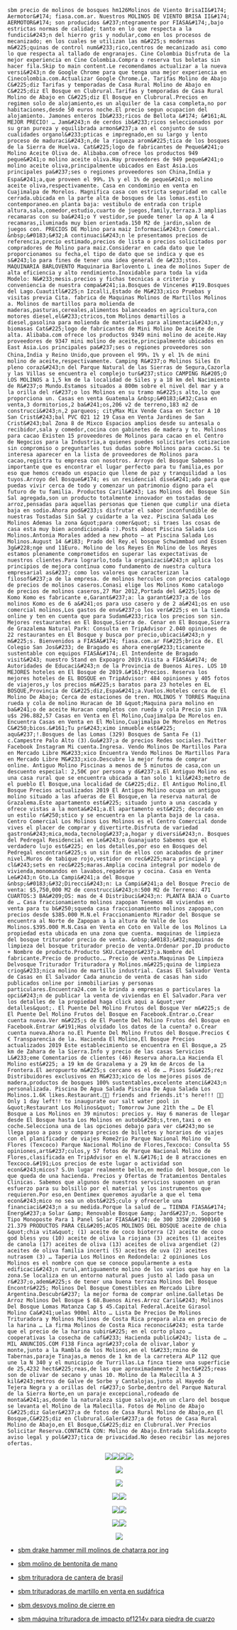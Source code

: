 
```
sbm precio de molinos de bosques hm126Molinos de Viento BrisaII&#174; Aermotor&#174; fiasa.com.ar. Nuestros MOLINOS DE VIENTO BRISA II&#174; AERMOTOR&#174; son producidos &#237;ntegramente por FIASA&#174;,bajo estrictas normas de calidad; tanto en lo que respecta a la fundici&#243;n del hierro gris y nodular,como en los procesos de mecanizado; en los cuales se utilizan las m&#225;s modernas m&#225;quinas de control num&#233;rico,centros de mecanizado asi como lo que respecta al tallado de engranajes. Cine Colombia Disfruta de la mejor experiencia en Cine Colombia.Compra o reserva tus boletas sin hacer fila.Skip to main content.Le recomendamos actualizar a la nueva versi&#243;n de Google Chrome para que tenga una mejor experiencia en Cinecolombia.com.Actualizar Google Chrome.Le. Tarifas Molino de Abajo C&#225;diz Tarifas y temporadas de Casa Rural Molino de Abajo en C&#225;diz El Bosque en Clubrural.Tarifas y temporadas de Casa Rural Molino de Abajo en C&#225;diz El Bosque en Clubrural.Precios en regimen solo de alojamiento,es un alquiler de la casa completa,no por habitaciones,desde 50 euros noche.El precio segun ocupacion del alojamiento. Jamones enteros Ib&#233;ricos de Bellota &#174; &#161;AL MEJOR PRECIO! … Jam&#243;n de cerdos ib&#233;ricos seleccionados por su gran pureza y equilibrada armon&#237;a en el conjunto de sus cualidades organol&#233;pticas e impregnado,en su largo y lento proceso de maduraci&#243;n,de la riqueza arom&#225;tica de los bosques de la Sierra de Huelva. Cat&#225;logo de fabricantes de Peque&#241;o Molino Aceite Oliva de. Alibaba.com ofrece los productos 949 peque&#241;o molino aceite oliva.Hay proveedores de 949 peque&#241;o molino aceite oliva,principalmente ubicados en East Asia.Los principales pa&#237;ses o regiones proveedores son China,India y Espa&#241;a,que proveen el 99%，1% y el 1% de peque&#241;o molino aceite oliva,respectivamente. Casa en condominio en venta en Cuajimalpa de Morelos. Magnifica casa con estricta seguridad en calle cerrada.ubicada en la parte alta de bosques de las lomas.estilo contemporaneo.en planta baja: vestibulo de entrada con triple altura,sala,comedor,estudio,cuarto de juegos,family,terraza.3 amplias recamaras con su ba&#241;o Y vestidor,se puede tener la op A la 4 recamaras,iluminada muy bien orientada.150 M2 de jardin,salon de juegos con. PRECIOS DE Molino para maiz Informaci&#243;n Comercial. &nbsp;&#0183;&#32;A continuaci&#243;n le presentamos precios de referencia,precio estimado,precios de lista o precios solicitados por compradores de Molino para maiz.Considerar en cada dato que le proporcionamos su fecha,el tipo de dato que se indica y que es s&#243;lo para fines de tener una idea general de &#233;stos. MAQUINARIA BARLOVENTO Maquinaria Barlovento L inea de molinos Super de alta eficiencia y alto rendimiento.Inoxidable para toda la vida Modelo: N&#233;mesis.precios y fichas tecnicas a criterio y conveniencia de nuestra compa&#241;ia.Bosques de Vincenes #119.Bosques del Lago.Cuautitl&#225;n Izcalli,Estado de M&#233;xico Pruebas y visitas previa Cita. fabrica de Maquinas Molinos de Martillos Molinos a. Molinos de martillos para molienda de maderas,pasturas,cereales,alimentos balanceados en agricultura,con motores diesel,el&#233;ctricos,tom Molinos demartillos a diesel,gasolina para molienda de materiales para alimentaci&#243;n,y biomasas Cat&#225;logo de fabricantes de Mini Molino De Aceite de alta. Alibaba.com ofrece los productos 9349 mini molino de aceite.Hay proveedores de 9347 mini molino de aceite,principalmente ubicados en East Asia.Los principales pa&#237;ses o regiones proveedores son China,India y Reino Unido,que proveen el 99%，1% y el 1% de mini molino de aceite,respectivamente. Camping R&#237;o Molinos Siles En pleno coraz&#243;n del Parque Natural de las Sierras de Segura,Cazorla y las Villas se encuentra el complejo tur&#237;stico CAMPING R&#205;O LOS MOLINOS a 1,5 km de la localidad de Siles y a 18 km del Nacimiento de R&#237;o Mundo.Estamos situados a 800m sobre el nivel del mar y a la orilla del r&#237;o los Molinos en su tramo m&#225;s alto,lo que proporciona un. Casas en venta Guatemala &nbsp;&#0183;&#32;Casa en venta,3 dormitorios,2 ba&#241;os,206 v2 de terreno,183 m2 de construcci&#243;n,2 parqueos; cityMax Mix Vende Casa en Sector A 10 San Crist&#243;bal PVC 021 12 19 Casa en Venta Jardines de San Crist&#243;bal Zona 8 de Mixco Espacios amplios desde su antesala o recibidor,sala y comedor,cocina con gabinetes de madera y to. Molinos para cacao Existen 15 proveedores de Molinos para cacao en el Centro de Negocios para la Industria,a quienes puedes solicitarles cotizacion sin compromiso o preguntarles tus dudas sobre Molinos para cacao.Si te interesa aparecer en la lista de proveedores de Molinos para cacao,registra tu empresa con nosotros. Arroyo del Bosque Sabemos lo importante que es encontrar el lugar perfecto para tu familia,es por eso que hemos creado un espacio que llene de paz y tranquilidad a los tuyos.Arroyo del Bosque&#174; es un residencial dise&#241;ado para que puedas vivir cerca de todo y comenzar un patrimonio digno para el futuro de tu familia. Productos Caril&#243; Las Molinos del Bosque Sin Sal agregada,son un producto totalmente innovador en tostadas de arroz,pensadas para aquellas personas que tienen que cumplir una dieta baja en sodio.Ahora pod&#233;s disfrutar el sabor inconfundible de nuestras Tostadas Sin Sal y cuidarte a la vez. Piscina Salada Los Molinos Ademas la zona &quot;para comer&quot; si traes las cosas de casa esta muy bien acondicionada :).Posts about Piscina Salada Los Molinos.Antonia Morales added a new photo — at Piscina Salada Los Molinos.August 14 &#183; Prado del Rey.el bosque Schwimmbad und Essen 3g&#228;nge und 11Euro. Molino de los Reyes En Molino de los Reyes estamos plenamente comprometidos en superar las expectativas de nuestros clientes.Para lograrlo,toda la organizaci&#243;n aplica los principios de mejora continua como fundamento de nuestra cultura empresarial as&#237; como los valores que caracterizan la filosof&#237;a de la empresa. de molinos hercules con precios catalogo de precios de molinos caseros.Conasi elige los Molinos Komo catalogo de precios de molinos caseros,27 Mar 2012,Portada del &#225;logo de Komo Komo es fabricante e,Garant&#237;a: la garant&#237;a de los molinos Komo es de 6 a&#241;os para uso casero y de 2 a&#241;os en uso comercial molinos,Los gastos de env&#237;o los ver&#225;s en la tienda online y ten en cuenta que para Sudam&#233;rica los precios son sin. Mejores restaurantes en El Bosque,Sierra de. Cenar en El Bosque,Sierra de Grazalema Natural Park: Consulta en TripAdvisor 2.040 opiniones de 22 restaurantes en El Bosque y busca por precio,ubicaci&#243;n y m&#225;s. Bienvenidos a FIASA&#174; fiasa.com.ar F&#225;brica de. El Colegio San Jos&#233; de Bragado es ahora energ&#233;ticamente sustentable con equipos FIASA&#174;.El Intendente de Bragado visit&#243; nuestro Stand en Expoagro 2019.Visita a FIASA&#174; de Autoridades de Educaci&#243;n de la Provincia de Buenos Aires. LOS 10 MEJORES hoteles en El Bosque de 2019.&#161;Precios. Reserva los mejores hoteles de EL BOSQUE en TripAdvisor: 484 opiniones y 405 fotos de viajeros,y los precios m&#225;s baratos para 23 hoteles en EL BOSQUE,Provincia de C&#225;diz,Espa&#241;a.Vuelos.Hoteles cerca de El Molino De Abajo; Cerca de estaciones de tren. MOLINOS Y TORRES Maquina rueda y cola de molino Huracan de 10 &quot;Maquina para molino en ba&#241;o de aceite Huracan completos con rueda y cola Precio sin IVA u$s 296.882,57 Casas en Venta en El Molino,Cuajimalpa De Morelos en. Encuentra Casas en Venta en El Molino,Cuajimalpa De Morelos en Metros C&#250;bicos.&#161;Tu pr&#243;ximo inmueble est&#225; aqu&#237;!.Bosques de las Lomas (329) Bosques de Santa Fe (1) c.Campestre Palo Alto (3).Gu&#237;a de precios Redes sociales.Twitter Facebook Instagram Mi cuenta.Ingresa. Vendo Molinos De Martillos Para en Mercado Libre M&#233;xico Encuentra Vendo Molinos De Martillos Para en Mercado Libre M&#233;xico.Descubre la mejor forma de comprar online. Antiguo Molino Piscinas a menos de 5 minutos de casa,con un descuento especial: 2,50€ por persona y d&#237;a.El Antiguo Molino es una casa rural que se encuentra ubicada a tan solo 1 kil&#243;metro de el pueblo El Bosque,una localidad de C&#225;diz. El Antiguo Molino,El Bosque Precios actualizados 2019 El Antiguo Molino ocupa un antiguo molino situado a las afueras de El Bosque,en la reserva natural de Grazalema.Este apartamento est&#225; situado junto a una cascada y ofrece vistas a la monta&#241;a.El apartamento est&#225; decorado en un estilo r&#250;stico y se encuentra en la planta baja de la casa. Centro Comercial Los Molinos Los Molinos es el Centro Comercial donde vives el placer de comprar y divertirte.Disfruta de variedad gastron&#243;mica,moda,tecnolog&#237;a,hogar y diversi&#243;n. Bosques del Pedregal Residencial en Le&#243;n Guanajuato Sabemos que el verdadero lujo est&#225; en los detalles,por eso en Bosques del Pedregal encontrar&#225;s un sin fin de ellos con acabados de primer nivel.Muros de tabique rojo,vestidor en rec&#225;mara principal y cl&#243;sets en rec&#225;maras.Amplia cocina integral por modelo de vivienda,monomandos en lavabos,regaderas y cocina. Casa en Venta Le&#243;n Gto.La Campi&#241;a del Bosque &nbsp;&#0183;&#32;Direcci&#243;n: La Campi&#241;a del Bosque Precio de venta: $5,750,000 M2 de construcci&#243;n:500 M2 de Terreno: 471 CUARTOS:3 BA&#209;OS: mas de 4 Distribuci&#243;n: PLANTA BAJA o Cuarto de … Casa fraccionamiento molinos zapopan Tenemos 48 viviendas en venta para tu b&#250;squeda casa fraccionamiento molinos zapopan,con precios desde $385.000 M.N.el Fraccionamiento Mirador del Bosque se encuentra al Norte de Zapopan a la altura de Valle de los Molinos.$395.000 M.N.Casa en Venta en Coto en Valle de los Molinos La propiedad esta ubicada en una zona que cuenta. maquinas de limpieza del bosque triturador precio de venta. &nbsp;&#0183;&#32;maquinas de limpieza del bosque triturador precio de venta.Ordenar por.ID producto + Nombre de producto.Producto SKU.Categor&#237;a.Nombre del fabricante.Precio de producto.… Precio de venta.Maquinas De Limpieza Delvosque Triturador Trituradora y Molinos.m&#225;quina de limpieza criog&#233;nica molino de martillo industrial. Casas El Salvador Venta de Casas en El Salvador Cada anuncio de venta de casas han sido publicados online por inmobiliarias y personas particulares.Encuentra24.com le brinda a empresas o particulares la opci&#243;n de publicar la venta de viviendas en El Salvador.Para ver los detalles de la propiedad haga click aqui a &quot;ver detalles&quot;. El Puente Del Molino Frutos del Bosque Ver m&#225;s de El Puente Del Molino Frutos del Bosque en Facebook.Entrar.o.Crear cuenta nueva.Ver m&#225;s de El Puente Del Molino Frutos del Bosque en Facebook.Entrar &#191;Has olvidado los datos de la cuenta? o.Crear cuenta nueva.Ahora no.El Puente Del Molino Frutos del Bosque.Precios €€ Transparencia de la. Hacienda El Molino,El Bosque Precios actualizados 2019 Este establecimiento se encuentra en El Bosque,a 25 km de Zahara de la Sierra.Info y precio de las casas Servicios L&#233;eme Comentarios de clientes (46) Reserva ahora.La Hacienda El Molino est&#225; a 19 km de Grazalema y a 29 km de Arcos de la Frontera.El aeropuerto m&#225;s cercano es el de … Pisos Su&#225;rez Distribuidores exclusivos en M&#233;xico de los mejores pisos de madera,productos de bosques 100% sustentables,excelente atenci&#243;n personalizada. Piscina De Agua Salada Piscina De Agua Salada Los Molinos.1.6K likes.Restaurant.🙌🙌 friends and friends.it's here!!! 🙌🙌 Only 1 day left!! to inaugurate our salt water pool in &quot;Restaurant Los Molinos&quot; Tomorrow June 21th the … De El Bosque a Los Molinos en 39 minutos: precios y. Hay 6 maneras de llegar desde El Bosque hasta Los Molinos en autob&#250;s,tren,taxi o en coche.Selecciona una de las opciones debajo para ver c&#243;mo se llega paso a paso y compara precios de billetes y horarios de viajes con el planificador de viajes Rome2rio Parque Nacional Molino de Flores (Texcoco) Parque Nacional Molino de Flores,Texcoco: Consulta 55 opiniones,art&#237;culos,y 57 fotos de Parque Nacional Molino de Flores,clasificada en TripAdvisor en el N.&#176;1 de 8 atracciones en Texcoco.&#191;Los precios de este lugar o actividad son econ&#243;micos? S.Un lugar realmente bello,en medio del bosque,con lo que queda de una hacienda. Precios y Ofertas de Tratamientos Dentales Clinicas. Sabemos que algunos de nuestros servicios suponen un gran esfuerzo para su bolsillo por el material y los instrumentos que requieren.Por eso,en Dentimex queremos ayudarle a que el tema econ&#243;mico no sea un obst&#225;culo y ofrecerle una financiaci&#243;n a su medida.Porque la salud de … TIENDA FIASA&#174; Energ&#237;a Solar &amp; Renovable Bosque &amp; Jard&#237;n. Soporte Tipo Monoposte Para 1 Panel Solar FIASA&#174; de 300 335W 220900160 $ 21.379 PRODUCTOS PARA CEL&#205;ACOS MOLINOS DEL BOSQUE aceite de chia &quot;chia vita&quot; (1) aceite de coco bioterra (2) aceite de coco god bless you (10) aceite de oliva la riojana (3) aceites (1) aceites de canola (17) aceites de oliva (13) aceites de oliva argendiet (2) aceites de oliva familia incerti (5) aceites de uva (2) aceites nutrasem (3) … Taperia Los Molinos en Redondela: 2 opiniones Los Molinos es el nombre con que se conoce popularmente a esta edificaci&#243;n rural,antiguamente molino de los varios que hay en la zona.Se localiza en un entorno natural pues justo al lado pasa un r&#237;o,adem&#225;s de tener una buena terraza Molinos Del Bosque Encontr&#225; Molinos Del Bosque Comestibles en Mercado Libre Argentina.Descubr&#237; la mejor forma de comprar online.Galletas De Arroz Molinos Del Bosque $ 68.Buenos Aires.Arroz Caril&#243; Molinos Del Bosque Lomas Matanza Cap $ 45.Capital Federal.Aceite Girasol Molino Ca&#241;uelas 900ml Alto … Lista De Precios De Molinos Trituradora y Molinos Molinos de Costa Rica prepara alza en precio de la harina … La firma Molinos de Costa Rica reconoci&#243; esta tarde que el precio de la harina subir&#225; en el corto plazo … cooperativas la cosecha de caf&#233; Hacienda public&#243; lista de … MIL ANUNCIOS.COM F138 Finca agr&#237;cola de olivar,labor y monte,junto a la Rambla de los Molinos,en el t&#233;rmino de Tabernas,paraje Tinajas,a menos de 1 km de la carretera ALP 112 que une la N 340 y el municipio de Turrillas.La finca tiene una superficie de 25,4232 hect&#225;reas,de las que aproximadamente 2 hect&#225;reas son de olivar de secano y unas 10. Molino de la Malecilla A 3 kil&#243;metros de Galve de Sorbe y Cantalojas,junto al Hayedo de Tejera Negra y a orillas del r&#237;o Sorbe,dentro del Parque Natural de la Sierra Norte,en un paraje excepcional,rodeado de monta&#241;as,donde la naturaleza sigue salvaje,en un claro del bosque se levanta el Molino de la Malecilla. Fotos de Molino de Abajo C&#225;diz Galer&#237;a de fotos de Casa Rural Molino de Abajo,en El Bosque,C&#225;diz en Clubrural.Galer&#237;a de fotos de Casa Rural Molino de Abajo,en El Bosque,C&#225;diz en Clubrural.Ver Precios Solicitar Reserva.CONTACTA CON: Molino de Abajo.Entrada Salida.Acepto aviso legal y pol&#237;tica de privacidad.No deseo recibir las mejores ofertas. 
```

<div align="center">

<a href="https://es-mill.shibang-china.com/github&k=sbm+precio+de+molinos+de+bosques+hm126"><img src="https://static.shibang-china.com/es/mill/index.jpg"></a><a href="https://es-mill.shibang-china.com/materials.htmlgithub&k=sbm+precio+de+molinos+de+bosques+hm126"><img src="https://static.shibang-china.com/es/mill/materials.jpg"></a><a href="https://es-mill.shibang-china.com/about.htmlgithub&k=sbm+precio+de+molinos+de+bosques+hm126"><img src="https://static.shibang-china.com/es/mill/about.jpg"></a><a href="https://es-mill.shibang-china.com/contact.htmlgithub&k=sbm+precio+de+molinos+de+bosques+hm126"><img src="https://static.shibang-china.com/es/mill/contact.jpg"></a>

<a href="https://es-mill.shibang-china.com/github&k=sbm+precio+de+molinos+de+bosques+hm126"><img src="https://static.shibang-china.com/es/mill/banner.jpg"></a>

<a href="https://swt.shibang-china.com/github&k=sbm+precio+de+molinos+de+bosques+hm126"><img src="https://static.shibang-china.com/es/mill/chat.jpg"></a>

<a href="https://es-mill.shibang-china.com/products/vertical-roller-mill.htmlgithub&k=sbm+precio+de+molinos+de+bosques+hm126"><img src="https://static.shibang-china.com/es/mill/vertical.jpg"></a><a href="https://es-mill.shibang-china.com/products/raymond-mill.htmlgithub&k=sbm+precio+de+molinos+de+bosques+hm126"><img src="https://static.shibang-china.com/es/mill/raymond.jpg"></a>

<a href="https://es-mill.shibang-china.com/products/ultrafine-grinding-mill.htmlgithub&k=sbm+precio+de+molinos+de+bosques+hm126"><img src="https://static.shibang-china.com/es/mill/ultrafine.jpg"></a><a href="https://es-mill.shibang-china.com/products/trapezium-grinding-mill.htmlgithub&k=sbm+precio+de+molinos+de+bosques+hm126"><img src="https://static.shibang-china.com/es/mill/trapezium.jpg"></a>

<a href="https://es-mill.shibang-china.com/products/ball-mill.htmlgithub&k=sbm+precio+de+molinos+de+bosques+hm126"><img src="https://static.shibang-china.com/es/mill/ball.jpg"></a><a href="https://es-mill.shibang-china.com/products/hammer-mill.htmlgithub&k=sbm+precio+de+molinos+de+bosques+hm126"><img src="https://static.shibang-china.com/es/mill/hammer.jpg"></a>

<a href="https://swt.shibang-china.com/github&k=sbm+precio+de+molinos+de+bosques+hm126"><img src="https://static.shibang-china.com/es/mill/case.jpg"></a>

</div>


* [sbm drake hammer mill molinos de chatarra por ing](sbm%20drake%20hammer%20mill%20molinos%20de%20chatarra%20por%20ing.md)

* [sbm molino de bentonita de mano](sbm%20molino%20de%20bentonita%20de%20mano.md)

* [sbm trituradora de cantera de brasil](sbm%20trituradora%20de%20cantera%20de%20brasil.md)

* [sbm trituradoras de martillo en venta en sudáfrica](sbm%20trituradoras%20de%20martillo%20en%20venta%20en%20sud%C3%A1frica.md)

* [sbm desvoys molino de cierre en](sbm%20desvoys%20molino%20de%20cierre%20en.md)

* [sbm máquina trituradora de impacto pf1214v para piedra de cuarzo](sbm%20m%C3%A1quina%20trituradora%20de%20impacto%20pf1214v%20para%20piedra%20de%20cuarzo.md)